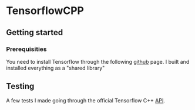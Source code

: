 # TensorflowCPP

## Getting started

### Prerequisities

You need to install Tensorflow through the following [github](https://github.com/FloopCZ/tensorflow_cc) page.
I built and installed everything as a "shared library"

## Testing

A few tests I made going through the official Tensorflow C++ [API](https://www.tensorflow.org/guide/extend/cc).